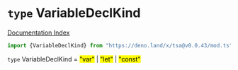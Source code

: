 # `type` VariableDeclKind

[Documentation Index](../README.md)

```ts
import {VariableDeclKind} from "https://deno.land/x/tsa@v0.0.43/mod.ts"
```

`type` VariableDeclKind = <mark>"var"</mark> | <mark>"let"</mark> | <mark>"const"</mark>
